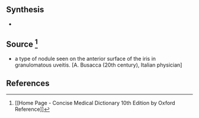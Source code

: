 ## Synthesis
- 
## Source [^1]
- a type of nodule seen on the anterior surface of the iris in granulomatous uveitis. \[A. Busacca (20th century), Italian physician]
## References

[^1]: [[Home Page - Concise Medical Dictionary 10th Edition by Oxford Reference]]